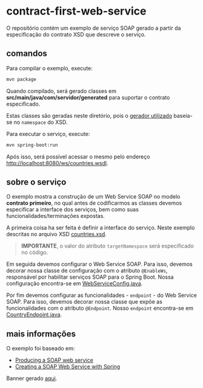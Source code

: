 # contract-first-web-service

O repositório contém um exemplo de serviço SOAP gerado a partir da especificação do contrato XSD que descreve o serviço.

## comandos

Para compilar o exemplo, execute:

```bash
mvn package
```

Quando compilado, será gerado classes em **src/main/java/com/servidor/generated** para suportar o contrato especificado.

Estas classes são geradas neste diretório, pois o [gerador utilizado](https://www.mojohaus.org/jaxb2-maven-plugin/Documentation/v2.2/example_xjc_basic.html) baseia-se no `namespace` do XSD.

Para executar o serviço, execute:

```bash
mvn spring-boot:run
```

Após isso, será possível acessar o mesmo pelo endereço [http://localhost:8080/ws/countries.wsdl](http://localhost:8080/ws/countries.wsdl).

## sobre o serviço

O exemplo mostra a construção de um Web Service SOAP no modelo **contrato primeiro**, no qual antes de codificarmos as classes devemos especificar a interface dos serviços, bem como suas funcionalidades/terminações expostas.

A primeira coisa ha ser feita é definir a interface do serviço. Neste exemplo descritas no arquivo XSD [countries.xsd](src/main/resources/countries.xsd).

>
> **IMPORTANTE**, o valor do atributo `targetNamespace` será especificado no código.
>

Em seguida devemos configurar o Web Service SOAP. Para isso, devemos decorar nossa classe de configuração com o atributo `@EnableWs`, responsável por habilitar serviços SOAP para o Spring Boot. Nossa configuração encontra-se em [WebServiceConfig.java](src/main/java/com/servidor/config/WebServiceConfig.java).

Por fim devemos configurar as funcionalidades - `endpoint` - do Web Service SOAP. Para isso, devemos decorar nossa classe que expõe as funcionalidades com o atributo `@Endpoint`. Nosso `endpoint` encontra-se em [CountryEndpoint.java](src/main/java/com/servidor/endpoints/CountryEndpoint.java).


## mais informações

O exemplo foi baseado em:

- [Producing a SOAP web service](https://spring.io/guides/gs/producing-web-service/)
- [Creating a SOAP Web Service with Spring](https://www.baeldung.com/contract-first-web-service)

Banner gerado [aqui](http://patorjk.com/software/taag/#p=display&f=Ivrit&t=soap%20Server).
